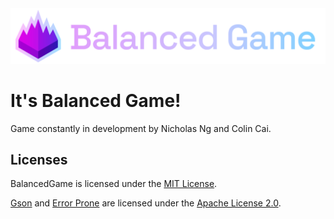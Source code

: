 <img src="assets/banner.png">

# It's Balanced Game!

Game constantly in development by Nicholas Ng and Colin Cai.

## Licenses
BalancedGame is licensed under the [MIT License](./LICENSE).

[Gson](https://github.com/google/gson) and [Error Prone](https://github.com/google/error-prone) are licensed under the [Apache License 2.0](com/google/APACHE_LICENSE).